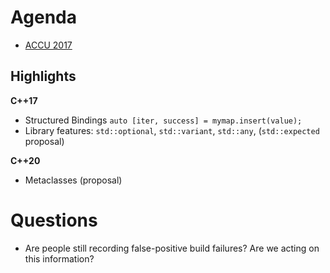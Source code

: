 Agenda
======

* [ACCU 2017](https://conference.accu.org/site/stories/2017/schedule.html)

Highlights
----------
**C++17**
* Structured Bindings `auto [iter, success] = mymap.insert(value);`
* Library features: `std::optional`, `std::variant`, `std::any`, (`std::expected` proposal) 

**C++20**
* Metaclasses (proposal)

Questions
=========

* Are people still recording false-positive build failures? Are we acting on this information?
